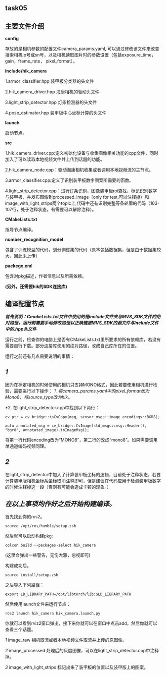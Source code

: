 task05
----

主要文件介绍
---

  **config**
  
  存放的是相机参数的配置文件camera_params.yaml, 可以通过修改该文件来改变搜索相机ip号或sn号，以及相机读取图片时的参数设置（包括exposure_time， gain，frame_rate， pixel_format）。
  
  
  **include/hik_camera**
  
  1.armor_classifier.hpp 装甲板分类器的头文件
  
  2.hik_camera_driver.hpp 海康相机的驱动头文件

  3.light_strip_detector.hpp 灯条检测器的头文件

  4.pose_estimator.hpp 装甲板中心坐标计算的头文件
  
  
  **launch**
  
  启动节点。
  
  
  **src**
  
  1.hik_camera_driver.cpp:定义初始化设备与收集图像相关功能的cpp文件，同时加入了可以读取本地视频文件并上传到话题的功能。
  
  2.hik_camera_node.cpp：驱动海康相机收集或者调用本地视频流的主节点。

  3.armor_classifier.cpp:定义了识别装甲板数字图案所需要的函数。

  4.light_strip_detector.cpp：进行灯条识别，图像装甲板roi查找，标记识别数字与装甲板，并发布图像到processed_image（only for test,可以注释掉）和 image_with_light_strips两个topic上,代码中还有识别完整等条轮廓的代码（103-107行，处于注释状态，有需要可以解除注释）。
  
  
  **CMakeLists.txt**
  
  指导节点编译。


  **number_recognition_model**
  
  包含了训练模型的代码，划分训练集的代码（原本包括数据集，但是由于数据集较大，因此未上传）

  
  **packege.xml**
  
  包含对pkg描述，作者信息以及所需依赖。

  **(另外，还需要hik的SDK连接库)**




编译配置节点
---

***首先说明：CmakeLists.txt文件中使用的是include文件夹与MVS_SDK文件的绝对路径，运行前需要手动修改路径以正确链接MVS_SDK的源文件与include文件中的.hpp头文件***

运行之前，检查你的电脑上是否有CMakeLists.txt里所要求的所有依赖库，若没有需要自行下载。部分连接库使用的绝对路径，改成自己库所在的位置。

运行之前还有几点需要说明的事情：

*1*
-
因为在标定相机的时候使用的相机只支持MONO格式，因此若要使用相机进行检验，需要进行以下操作：
*1. 将camera_params.yaml中的pixel_format改为Mono8，将source_type改为hik。*

*2. 在light_strip_detector.cpp中找到以下两行：
```
cv_ptr = cv_bridge::toCvCopy(msg, sensor_msgs::image_encodings::BGR8);
```

```
auto annotated_msg = cv_bridge::CvImage(std_msgs::msg::Header(), "bgr8", annotated_image).toImageMsg();
```

将第一行代码encoding改为“MONO8”，第二行的改成“mono8”。如果需要调用单通道编码视频同理。

*2*
-
在light_strip_detector中加入了计算装甲板坐标的逻辑，目前处于注释状态，若要计算装甲版相机坐标系坐标取消注释即可，但是建议在代码应用于检测装甲板数字的时候注释掉这一段（否则有可能会造成卡顿的现象。）

***在以上事项均作好之后开始构建编译。***
-

首先找到你的ros2。
```
source /opt/ros/humble/setup.zsh
```

然后就可以启动构建pkg:

```
colcon build --packages-select hik_camera
```
(这里会弹出一些警告，无伤大雅，忽视即可)

构建成功后。

```
source install/setup.zsh
```

之后导入下列路径：
```
export LD_LIBRARY_PATH=/opt/libtorch/lib:$LD_LIBRARY_PATH
```

然后使用launch文件来运行节点：

```
ros2 launch hik_camera hik_camera.launch.py
```

你就可以看到rviz2窗口弹出，接下来你就可以在窗口中点击add，然后你就可以查看三个话题。

*1* image_raw 相机取流或者本地视频文件取流并上传的原图像。

*2* image_processed 处理后的灰度图像，可以在light_strip_detector.cpp中注释掉。

*3* image_with_light_strips 标记出来了装甲板的位置以及装甲版上的图案。


